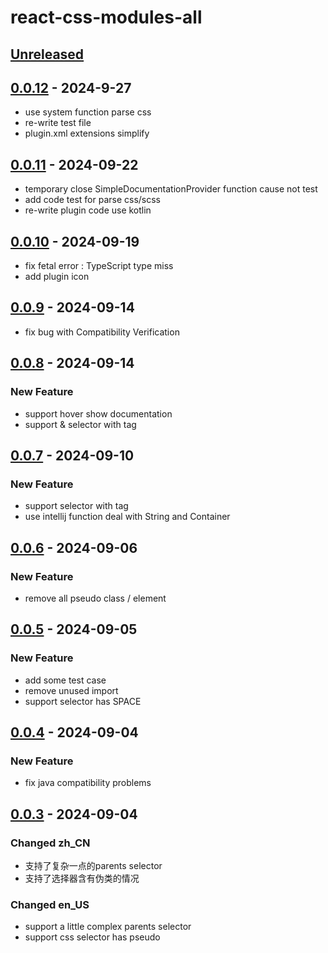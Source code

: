 # react-css-modules-all

## [Unreleased]

## [0.0.12] - 2024-9-27

- use system function parse css
- re-write test file
- plugin.xml extensions simplify

## [0.0.11] - 2024-09-22

- temporary close SimpleDocumentationProvider function cause not test
- add code test for parse css/scss
- re-write plugin code use kotlin

## [0.0.10] - 2024-09-19

- fix fetal error : TypeScript type miss
- add plugin icon

## [0.0.9] - 2024-09-14

- fix bug with Compatibility Verification

## [0.0.8] - 2024-09-14

### New Feature

- support hover show documentation
- support & selector with tag

## [0.0.7] - 2024-09-10

### New Feature

- support selector with tag
- use intellij function deal with String and Container

## [0.0.6] - 2024-09-06

### New Feature

- remove all pseudo class / element

## [0.0.5] - 2024-09-05

### New Feature

- add some test case
- remove unused import
- support selector has SPACE

## [0.0.4] - 2024-09-04

### New Feature

- fix java compatibility problems

## [0.0.3] - 2024-09-04

### Changed zh_CN

- 支持了复杂一点的parents selector
- 支持了选择器含有伪类的情况

### Changed en_US

- support a little complex parents selector
- support css selector has pseudo

[Unreleased]: https://github.com/Q-Peppa/react-css-modules-all/compare/v0.0.12...HEAD
[0.0.12]: https://github.com/Q-Peppa/react-css-modules-all/compare/v0.0.11...v0.0.12
[0.0.11]: https://github.com/Q-Peppa/react-css-modules-all/compare/v0.0.10...v0.0.11
[0.0.10]: https://github.com/Q-Peppa/react-css-modules-all/compare/v0.0.9...v0.0.10
[0.0.9]: https://github.com/Q-Peppa/react-css-modules-all/compare/v0.0.8...v0.0.9
[0.0.8]: https://github.com/Q-Peppa/react-css-modules-all/compare/v0.0.7...v0.0.8
[0.0.7]: https://github.com/Q-Peppa/react-css-modules-all/compare/v0.0.6...v0.0.7
[0.0.6]: https://github.com/Q-Peppa/react-css-modules-all/compare/v0.0.5...v0.0.6
[0.0.5]: https://github.com/Q-Peppa/react-css-modules-all/compare/v0.0.4...v0.0.5
[0.0.4]: https://github.com/Q-Peppa/react-css-modules-all/compare/v0.0.3...v0.0.4
[0.0.3]: https://github.com/Q-Peppa/react-css-modules-all/commits/v0.0.3
